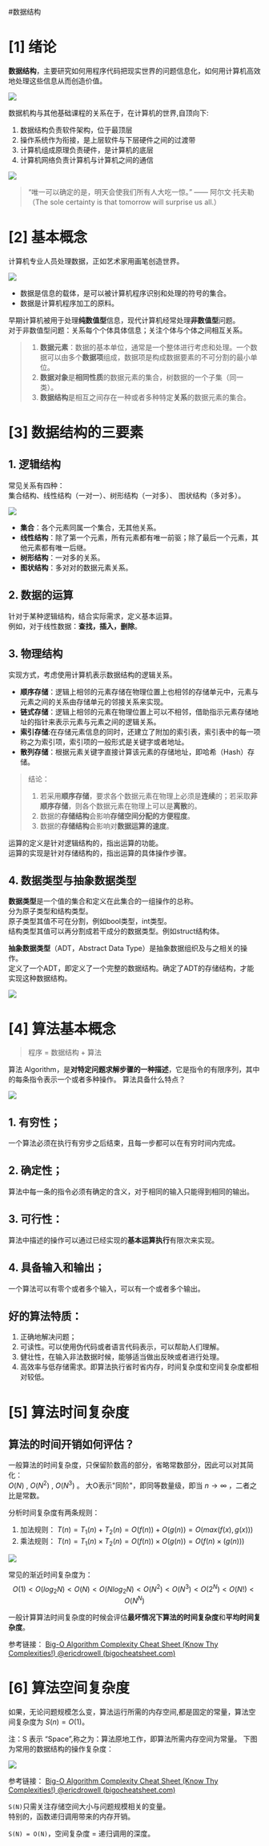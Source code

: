 #数据结构 

# [1] 绪论
**数据结构**，主要研究如何用程序代码把现实世界的问题信息化，如何用计算机高效地处理这些信息从而创造价值。

![](img/01_prefix/01%20世界是结构的.jpg)

数据机构与其他基础课程的关系在于，在计算机的世界,自顶向下: 
1. 数据结构负责软件架构，位于最顶层
2. 操作系统作为衔接，是上层软件与下层硬件之间的过渡带
3. 计算机组成原理负责硬件，是计算机的底层
4. 计算机网络负责计算机与计算机之间的通信

![](img/01_prefix/02%20DSA位于什么位置.jpg)

> “唯一可以确定的是，明天会使我们所有人大吃一惊。” —— 阿尔文·托夫勒  
>（The sole certainty is that tomorrow will surprise us all.）

# [2] 基本概念
计算机专业人员处理数据，正如艺术家用画笔创造世界。

![](img/01_prefix/03%20数据描述世界.jpg)

- 数据是信息的载体，是可以被计算机程序识别和处理的符号的集合。
- 数据是计算机程序加工的原料。  

早期计算机被用于处理**纯数值型**信息，现代计算机经常处理**非数值型**问题。  
对于非数值型问题：关系每个个体具体信息；关注个体与个体之间相互关系。

>1. **数据元素**：数据的基本单位，通常是一个整体进行考虑和处理。一个数据可以由多个**数据项**组成，数据项是构成数据要素的不可分割的最小单位。
>2. **数据对象**是**相同性质**的数据元素的集合，树数据的一个子集（同一类）。
>3. **数据结构**是相互之间存在一种或者多种特定**关系**的数据元素的集合。

# [3] 数据结构的三要素
## 1. 逻辑结构
常见关系有四种：  
集合结构、线性结构（一对一）、树形结构（一对多）、
图状结构（多对多）。  

![](img/01_prefix/04%20数据的逻辑结构.jpg)
 
- **集合**：各个元素同属一个集合，无其他关系。  
- **线性结构**：除了第一个元素，所有元素都有唯一前驱；除了最后一个元素，其他元素都有唯一后继。  
- **树形结构**：一对多的关系。  
- **图状结构**：多对对的数据元素关系。  

## 2. 数据的运算
针对于某种逻辑结构，结合实际需求，定义基本运算。  
例如，对于线性数据：**查找，插入，删除**。
## 3. 物理结构
实现方式，考虑使用计算机表示数据结构的逻辑关系。  
- **顺序存储**：逻辑上相邻的元素存储在物理位置上也相邻的存储单元中，元素与元素之间的关系由存储单元的邻接关系来实现。  
- **链式存储**：逻辑上相邻的元素在物理位置上可以不相邻，借助指示元素存储地址的指针来表示元素与元素之间的逻辑关系。  
- **索引存储**:在存储元素信息的同时，还建立了附加的索引表，索引表中的每一项称之为索引项，索引项的一般形式是关键字或者地址。  
- **散列存储**：根据元素关键字直接计算该元素的存储地址，即哈希（Hash）存储。

>结论：
>1. 若采用**顺序存储**，要求各个数据元素在物理上必须是**连续**的；若采取**非顺序存储**，则各个数据元素在物理上可以是**离散**的。
>2. 数据的**存储结构**会影响**存储空间分配的方便程度**。
>3. 数据的**存储结构**会影响对**数据运算的速度**。

运算的定义是针对逻辑结构的，指出运算的功能。  
运算的实现是针对存储结构的，指出运算的具体操作步骤。

## 4. 数据类型与抽象数据类型
**数据类型**是一个值的集合和定义在此集合的一组操作的总称。  
分为原子类型和结构类型。  
原子类型其值不可在分割，例如bool类型，int类型。  
结构类型其值可以再分割成若干成分的数据类型。例如struct结构体。  

**抽象数据类型**（ADT，Abstract Data Type）是抽象数据组织及与之相关的操作。  
定义了一个ADT，即定义了一个完整的数据结构。确定了ADT的存储结构，才能实现这种数据结构。

![](img/01_prefix/05%20常见抽象数据结构.jpg)

# [4] 算法基本概念

> 程序 = 数据结构 + 算法

算法 Algorithm，是**对特定问题求解步骤的一种描述**，它是指令的有限序列，其中的每条指令表示一个或者多种操作。
算法具备什么特点？

![](img/01_prefix/06%20数据结构和算法的关系.jpg)

## 1. 有穷性；
一个算法必须在执行有穷步之后结束，且每一步都可以在有穷时间内完成。
## 2. 确定性；
算法中每一条的指令必须有确定的含义，对于相同的输入只能得到相同的输出。
## 3. 可行性：
算法中描述的操作可以通过已经实现的**基本运算执行**有限次来实现。
## 4. 具备输入和输出；
一个算法可以有零个或者多个输入，可以有一个或者多个输出。

## 好的算法特质：
1. 正确地解决问题；
2. 可读性。可以使用伪代码或者语言代码表示，可以帮助人们理解。
3. 健壮性，在输入非法数据时候，能够适当做出反映或者进行处理。
4. 高效率与低存储需求。即算法执行省时省内存，时间复杂度和空间复杂度都相对较低。

# [5] 算法时间复杂度
## 算法的时间开销如何评估？  
一般算法的时间复杂度，只保留阶数高的部分，省略常数部分，因此可以对其简化：  
$O(N)$ , $O(N^2)$ , $O(N^3)$ 。
大O表示"同阶"，即同等数量级，即当 $n→\infty$ ，二者之比是常数。  

分析时间复杂度有两条规则：
1) 加法规则： $T(n) = T_1(n)+T_2(n) = O(f(n))+O(g(n)) =  O(max(f(x),g(x)))$  
2) 乘法规则： $T(n) = T_1(n)×T_2(n) = O(f(n))×O(g(n)) = O(f(n)×(g(n)))$  

![](img/01_prefix/07%20大O计算法.jpg)

常见的渐近时间复杂度为：
$$O(1) < O(log_2N) < O(N) < O(Nlog_2N) < O(N^2)< O(N^3) < O(2^N) < O(N!) < O(N^N)$$

一般计算算法时间复杂度的时候会评估**最坏情况下算法的时间复杂度**和**平均时间复杂度**。

参考链接： [Big-O Algorithm Complexity Cheat Sheet (Know Thy Complexities!) @ericdrowell (bigocheatsheet.com)](https://www.bigocheatsheet.com/)

# [6] 算法空间复杂度
如果，无论问题规模怎么变，算法运行所需的内存空间,都是固定的常量，算法空间复杂度为 $S(n) = O(1)$。

注：S 表示 “Space”,称之为：算法原地工作，即算法所需内存空间为常量。
下图为常用的数据结构的操作复杂度：

![](img/01_prefix/08%20常见数据结构操作复杂度.jpg)


参考链接： [Big-O Algorithm Complexity Cheat Sheet (Know Thy Complexities!) @ericdrowell (bigocheatsheet.com)](https://www.bigocheatsheet.com/)

`S(N)`只需关注存储空间大小与问题规模相关的变量。  
特别的，函数递归调用带来的内存开销。  

`S(N) = O(N)`，空间复杂度 = 递归调用的深度。



